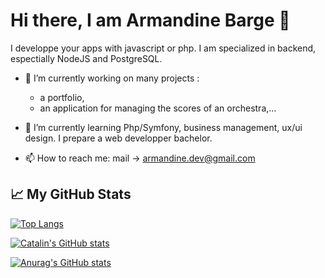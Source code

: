 # Hi there, I am Armandine Barge 👋

I developpe your apps with javascript or php. I am specialized in backend, espectially NodeJS and PostgreSQL.

- 🔭 I’m currently working on many projects :
  - a portfolio,
  - an application for managing the scores of an orchestra,...
  
- 🌱 I’m currently learning Php/Symfony, business management, ux/ui design. I prepare a web developper bachelor.

- 📫 How to reach me: mail -> armandine.dev@gmail.com

## &#x1f4c8; My GitHub Stats

[![Top Langs](https://github-readme-stats.vercel.app/api/top-langs/?username=Armandine337711&hide=java,html,css&theme=radical)](https://github.com/anuraghazra/github-readme-stats)

[![Catalin's GitHub stats](https://github-readme-stats.vercel.app/api?username=Armandine337711&theme=radical)](https://github.com/anuraghazra/github-readme-stats)

[![Anurag's GitHub stats](https://github-readme-stats.vercel.app/api?username=Armandine337711)](https://github.com/anuraghazra/github-readme-stats)

<!--
**Armandine337711/Armandine337711** is a ✨ _special_ ✨ repository because its `README.md` (this file) appears on your GitHub profile.

Here are some ideas to get you started:

- 🔭 I’m currently working on ...
- 🌱 I’m currently learning ...
- 👯 I’m looking to collaborate on ...
- 🤔 I’m looking for help with ...
- 💬 Ask me about ...
- 📫 How to reach me: ...
- 😄 Pronouns: ...
- ⚡ Fun fact: ...
-->
